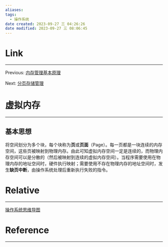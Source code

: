 ```yaml
---
aliases:
tags:
  - 操作系统
date created: 2023-09-27 三 04:26:26
date modified: 2023-09-27 三 08:06:45
---
```


# Link

---

Previous: [内存管理基本原理](内存管理基本原理.md)

Next: [分页存储管理](分页存储管理.md)

# 虚拟内存

---

## 基本思想

将空间划分为多个块，每个块称为**页**或**页面**（Page）。每一页都是一块连续的内存空间，这些页被映射到物理内存。由此可知虚拟内存空间一定是连续的，而物理内存空间可以是分散的（然后被映射到连续的虚拟内存空间）。当程序需要使用在物理内存的地址空间时，硬件执行映射；需要使用不存在物理内存的地址空间时，发生**缺页中断**，由操作系统处理后重新执行失败的指令。

# Relative

---

[操作系统思维导图](操作系统思维导图.md)

# Reference

---
